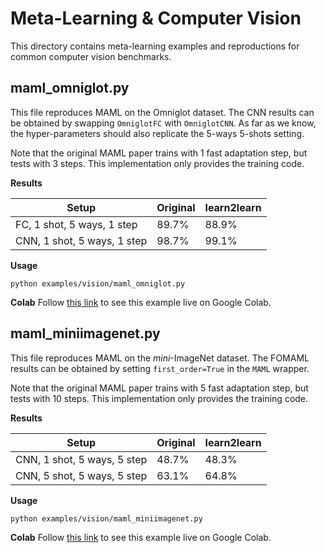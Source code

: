 # Meta-Learning & Computer Vision

This directory contains meta-learning examples and reproductions for common computer vision benchmarks.

## maml_omniglot.py

This file reproduces MAML on the Omniglot dataset.
The CNN results can be obtained by swapping `OmniglotFC` with `OmniglotCNN`.
As far as we know, the hyper-parameters should also replicate the 5-ways 5-shots setting.

Note that the original MAML paper trains with 1 fast adaptation step, but tests with 3 steps.
This implementation only provides the training code.

**Results**

| Setup                         | Original      | learn2learn  |
| ----------------------------- | ------------- | ------------ |
| FC, 1 shot, 5 ways, 1 step    | 89.7%         | 88.9%        |
| CNN, 1 shot, 5 ways, 1 step   | 98.7%         | 99.1%        |

**Usage**

~~~shell
python examples/vision/maml_omniglot.py
~~~

**Colab** Follow [this link](https://colab.research.google.com/drive/1N1vtHAPJBaJO1wD30b_fnwPOWDorm_gP) to see this example live on Google Colab.

## maml_miniimagenet.py

This file reproduces MAML on the *mini*-ImageNet dataset.
The FOMAML results can be obtained by setting `first_order=True` in the `MAML` wrapper.

Note that the original MAML paper trains with 5 fast adaptation step, but tests with 10 steps.
This implementation only provides the training code.

**Results**

| Setup                         | Original      | learn2learn  |
| ----------------------------- | ------------- | ------------ |
| CNN, 1 shot, 5 ways, 5 step   | 48.7%         | 48.3%        |
| CNN, 5 shot, 5 ways, 5 step   | 63.1%         | 64.8%        |

**Usage**

~~~shell
python examples/vision/maml_miniimagenet.py
~~~

**Colab** Follow [this link](https://colab.research.google.com/drive/1NIWbMYM3CercnoNMmlhre7hsJ8wMtAry) to see this example live on Google Colab.
